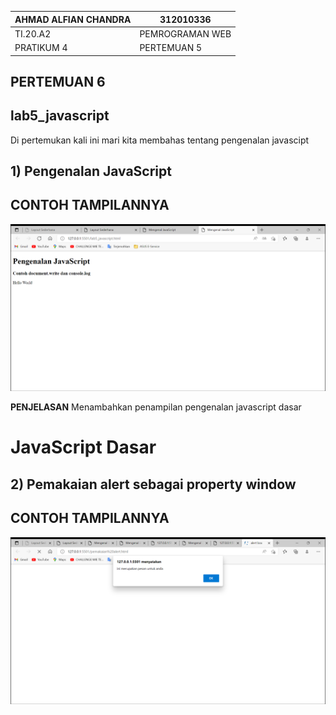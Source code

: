 | AHMAD ALFIAN CHANDRA      | 312010336             |
| ----------------------    | -----------------     |
| TI.20.A2                  | PEMROGRAMAN WEB       |
| PRATIKUM 4                | PERTEMUAN 5           |

## PERTEMUAN 6

## lab5_javascript

Di pertemukan kali ini mari kita membahas tentang pengenalan javascipt

## 1) Pengenalan JavaScript

## CONTOH TAMPILANNYA
![javascript](img/javascipt%20dasar.png)

**PENJELASAN**
Menambahkan penampilan pengenalan javascript dasar

# JavaScript Dasar

## 2) Pemakaian alert sebagai property window

## CONTOH TAMPILANNYA
![Alert_property_window](img/alert%20windows.png)

